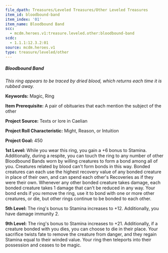 ```yaml
---
file_dpath: Treasures/Leveled Treasures/Other Leveled Treasures
item_id: bloodbound-band
item_index: '01'
item_name: Bloodbound Band
scc:
  - mcdm.heroes.v1:treasure.leveled.other:bloodbound-band
scdc:
  - 1.1.1:12.3.2:01
source: mcdm.heroes.v1
type: treasure/leveled/other
---
```


##### Bloodbound Band

*This ring appears to be traced by dried blood, which returns each time it is rubbed away.*

**Keywords:** Magic, Ring

**Item Prerequisite:** A pair of obituaries that each mention the subject of the other

**Project Source:** Texts or lore in Caelian

**Project Roll Characteristic:** Might, Reason, or Intuition

**Project Goal:** 450

**1st Level:** While you wear this ring, you gain a +6 bonus to Stamina. Additionally, during a respite, you can touch the ring to any number of other Bloodbound Bands worn by willing creatures to form a bond among all of you. Creatures related by blood can't form bonds in this way. Bonded creatures can each use the highest recovery value of any bonded creature in place of their own, and can spend each other's Recoveries as if they were their own. Whenever any other bonded creature takes damage, each bonded creature takes 1 damage that can't be reduced in any way. Your bond ends if you remove the ring, use it to bond with one or more other creatures, or die, but other rings continue to be bonded to each other.

**5th Level:** The ring's bonus to Stamina increases to +12. Additionally, you have damage immunity 2.

**9th Level:** The ring's bonus to Stamina increases to +21. Additionally, if a creature bonded with you dies, you can choose to die in their place. Your sacrifice twists fate to remove the creature from danger, and they regain Stamina equal to their winded value. Your ring then teleports into their possession and ceases to be magic.
